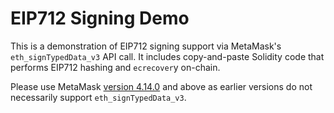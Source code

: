 # EIP712 Signing Demo

This is a demonstration of EIP712 signing support via MetaMask's
`eth_signTypedData_v3` API call. It includes copy-and-paste
Solidity code that performs EIP712 hashing and `ecrecover`y on-chain.


Please use MetaMask [version 4.14.0](https://github.com/MetaMask/metamask-extension/releases/)
and above as earlier versions do not necessarily support `eth_signTypedData_v3`.
